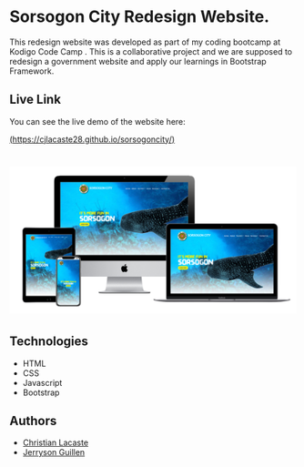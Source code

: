 # Sorsogon City Redesign Website.

This redesign website was developed as part of my coding bootcamp at Kodigo Code Camp . This is a collaborative project and we are supposed to redesign a government website and apply our learnings in Bootstrap Framework.

## Live Link

You can see the live demo of the website here:

[(https://cjlacaste28.github.io/sorsogoncity/)](https://cjlacaste28.github.io/sorsogoncity/)

# <p align="center"><img src="assets/images/sorsogoncity-mockup.png"></p>

## Technologies

-   HTML
-   CSS
-   Javascript
-   Bootstrap

## Authors

- [Christian Lacaste](https://christianlacaste.me/)
- [Jerryson Guillen](https://github.com/jerrysonguillen)
